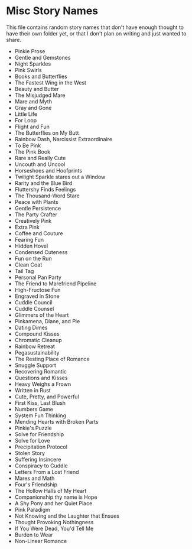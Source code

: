 # Misc Story Names

This file contains random story names that don't have enough thought to have their own folder yet, or that I don't plan on writing and just wanted to share.

- Pinkie Prose
- Gentle and Gemstones
- Night Sparkles
- Pink Swirls
- Books and Butterflies
- The Fastest Wing in the West
- Beauty and Butter
- The Misjudged Mare
- Mare and Myth
- Gray and Gone
- Little Life
- For Loop
- Flight and Fun
- The Butterflies on My Butt
- Rainbow Dash, Narcissist Extraordinaire
- To Be Pink
- The Pink Book
- Rare and Really Cute
- Uncouth and Uncool
- Horseshoes and Hoofprints
- Twilight Sparkle stares out a Window
- Rarity and the Blue Bird
- Fluttershy Finds Feelings
- The Thousand-Word Stare
- Peace with Plants
- Gentle Persistence
- The Party Crafter
- Creatively Pink
- Extra Pink
- Coffee and Couture
- Fearing Fun
- Hidden Hovel
- Condensed Cuteness
- Fun on the Run
- Clean Coat
- Tail Tag
- Personal Pan Party
- The Friend to Marefriend Pipeline
- High-Fructose Fun
- Engraved in Stone
- Cuddle Council
- Cuddle Counsel
- Glimmers of the Heart
- Pinkamena, Diane, and Pie
- Dating Dimes
- Compound Kisses
- Chromatic Cleanup
- Rainbow Retreat
- Pegasustainability
- The Resting Place of Romance
- Snuggle Support
- Recovering Romantic
- Questions and Kisses
- Heavy Weighs a Frown
- Written in Rust
- Cute, Pretty, and Powerful
- First Kiss, Last Blush
- Numbers Game
- System Fun Thinking
- Mending Hearts with Broken Parts
- Pinkie's Puzzle
- Solve for Friendship
- Solve for Love
- Precipitation Protocol
- Stolen Story
- Suffering Insincere
- Conspiracy to Cuddle
- Letters From a Lost Friend
- Mares and Math
- Four's Friendship
- The Hollow Halls of My Heart
- Companionship thy name is Hope
- A Shy Pony and her Quiet Place
- Pink Paradigm
- Not Knowing and the Laughter that Ensues
- Thought Provoking Nothingness
- If You Were Dead, You'd Tell Me
- Burden to Wear
- Non-Linear Romance
